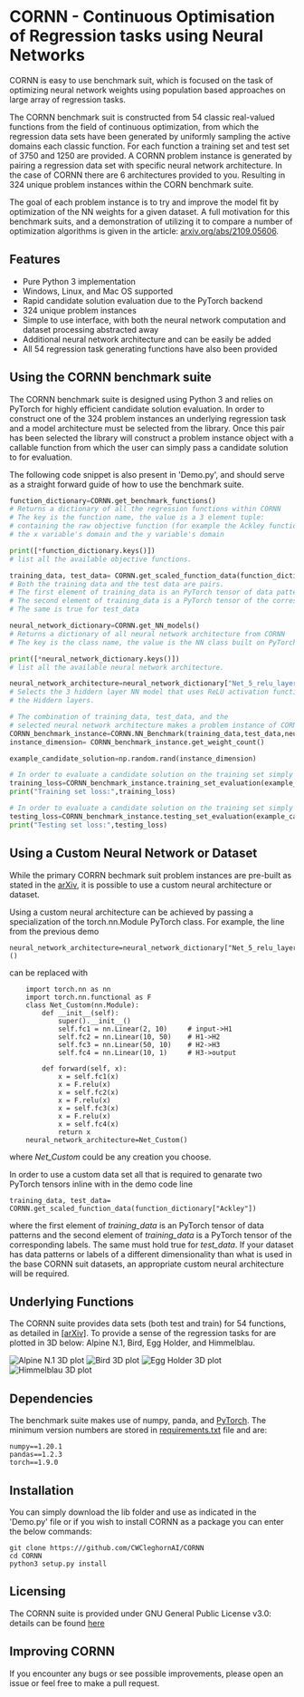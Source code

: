 # CORNN - Continuous Optimisation of Regression tasks using Neural Networks

CORNN is easy to use benchmark suit, which is focused on the task of optimizing neural network weights using population based approaches on large array of regression tasks.

The CORNN benchmark suit is constructed from 54 classic real-valued functions from the field of continuous optimization, from which the regression data sets have been generated by uniformly sampling the active domains each classic function. For each function a training set and test set of 3750 and 1250 are provided.
A CORNN problem instance is generated by pairing a regression data set with specific neural network architecture. In the case of CORNN there are 6 architectures provided to you. Resulting in 324 unique problem instances within the CORN benchmark suite.

The goal of each problem instance is to try and improve the model fit by optimization of the NN weights for a given dataset. A full motivation for this benchmark suits, and a demonstration of utilizing it to compare a number of optimization algorithms is given in the article: [arxiv.org/abs/2109.05606](http://arxiv.org/abs/2109.05606).


## Features
- Pure Python 3 implementation
- Windows, Linux, and Mac OS supported
- Rapid candidate solution evaluation due to the PyTorch backend
- 324 unique problem instances 
- Simple to use interface, with both the neural network computation and dataset processing abstracted away
- Additional neural network architecture and can be easily be added
- All 54 regression task generating functions have also been provided

## Using the CORNN benchmark suite
The CORNN benchmark suite is designed using Python 3 and relies on PyTorch for highly efficient candidate solution evaluation. In order to construct one of the 324 problem instances an underlying regression task and a model architecture must be selected from the library. Once this pair has been selected the library will construct a problem instance object with a callable function from which the user can simply pass a candidate solution to for evaluation.

The following code snippet is also present in 'Demo.py', and should serve as a straight forward guide of how to use the benchmark suite. 
```py
function_dictionary=CORNN.get_benchmark_functions()
# Returns a dictionary of all the regression functions within CORNN
# The key is the function name, the value is a 3 element tuple:
# containing the raw objective function (for example the Ackley function) and
# the x variable's domain and the y variable's domain

print([*function_dictionary.keys()])
# list all the available objective functions.

training_data, test_data= CORNN.get_scaled_function_data(function_dictionary["Ackley"])
# Both the training data and the test data are pairs. 
# The first element of training_data is an PyTorch tensor of data patterns
# The second element of training_data is a PyTorch tensor of the corresponding labels
# The same is true for test_data

neural_network_dictionary=CORNN.get_NN_models()
# Returns a dictionary of all neural network architecture from CORNN
# The key is the class name, the value is the NN class built on PyTorch. 

print([*neural_network_dictionary.keys()])
# list all the available neural network architecture.

neural_network_architecture=neural_network_dictionary["Net_5_relu_layers"]() # the () to instantiate 
# Selects the 3 hiddern layer NN model that uses ReLU activation function within
# the Hiddern layers. 

# The combination of training_data, test_data, and the 
# selected neural network architecture makes a problem instance of CORNN
CORNN_benchmark_instance=CORNN.NN_Benchmark(training_data,test_data,neural_network_architecture)
instance_dimension= CORNN_benchmark_instance.get_weight_count()

example_candidate_solution=np.random.rand(instance_dimension)

# In order to evaluate a candidate solution on the training set simply use:
training_loss=CORNN_benchmark_instance.training_set_evaluation(example_candidate_solution)
print("Training set loss:",training_loss)

# In order to evaluate a candidate solution on the training set simply use:
testing_loss=CORNN_benchmark_instance.testing_set_evaluation(example_candidate_solution)
print("Testing set loss:",testing_loss)
```
## Using a Custom Neural Network or Dataset
While the primary CORRN bechmark suit problem instances are pre-built as stated in the [arXiv](http://arxiv.org/abs/2109.05606), it is possible to use a custom neural architecture or dataset. 

Using a custom neural architecture can be achieved by passing a specialization of the torch.nn.Module PyTorch class. For example, the line from the previous demo
```
neural_network_architecture=neural_network_dictionary["Net_5_relu_layers"]()
```
can be replaced with
```
    import torch.nn as nn
    import torch.nn.functional as F 
    class Net_Custom(nn.Module):
        def __init__(self):
            super().__init__()
            self.fc1 = nn.Linear(2, 10)     # input->H1
            self.fc2 = nn.Linear(10, 50)    # H1->H2
            self.fc3 = nn.Linear(50, 10)    # H2->H3
            self.fc4 = nn.Linear(10, 1)     # H3->output

        def forward(self, x):
            x = self.fc1(x)
            x = F.relu(x)
            x = self.fc2(x)
            x = F.relu(x)
            x = self.fc3(x)
            x = F.relu(x)
            x = self.fc4(x)
            return x
    neural_network_architecture=Net_Custom()
```
where *Net_Custom* could be any creation you choose. 

In order to use a custom data set all that is required to genarate two PyTorch tensors inline with in the demo code line
```
training_data, test_data= CORNN.get_scaled_function_data(function_dictionary["Ackley"])
```
where the first element of *training_data* is an PyTorch tensor of data patterns and the second element of *training_data* is a PyTorch tensor of the corresponding labels. The same must hold true for *test_data*.  If your dataset has data patterns or labels of a different dimensionality than what is used in the base CORNN suit datasets, an appropriate custom neural architecture will be required.



## Underlying Functions
The CORNN suite provides data sets (both test and train) for 54 functions, as detailed in [[arXiv]](http://arxiv.org/abs/2109.05606). To provide a sense of the regression tasks for are plotted in 3D below: Alpine N.1, Bird, Egg Holder, and Himmelblau.

![Alpine N.1 3D plot](function_plots/Alpine_N.1_trimmed.gif)
![Bird 3D plot](function_plots/Bird_trimmed.gif)
![Egg Holder 3D plot](function_plots/Egg_Holder_trimmed.gif)
![Himmelblau 3D plot](function_plots/Himmelblau_trimmed.gif)

## Dependencies
The benchmark suite makes use of numpy, panda, and [PyTorch](https://pytorch.org/). The minimum version numbers are stored in [requirements.txt](requirements.txt) file and are:
```
numpy==1.20.1
pandas==1.2.3
torch==1.9.0
```

## Installation
You can simply download the lib folder and use as indicated in the 'Demo.py' file or if you wish to install CORNN as a package you can enter the below commands:

```
git clone https:///github.com/CWCleghornAI/CORNN
cd CORNN
python3 setup.py install
```
## Licensing
The CORNN suite is provided under GNU General Public License v3.0: details can be found [here](LICENSE.txt) 

## Improving CORNN
If you encounter any bugs or see possible improvements, please open an issue or feel free to make a pull request.
